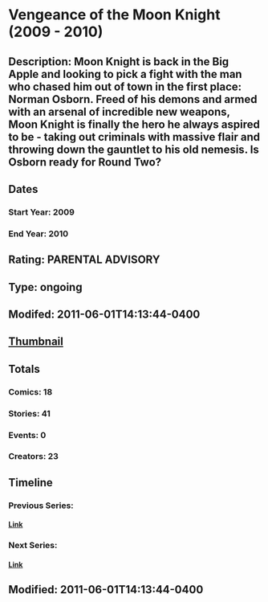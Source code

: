 # Vengeance of the Moon Knight (2009 - 2010)
## Description: Moon Knight is back in the Big Apple and looking to pick a fight with the man who chased him out of town in the first place: Norman Osborn. Freed of his demons and armed with an arsenal of incredible new weapons, Moon Knight is finally the hero he always aspired to be - taking out criminals with massive flair and throwing down the gauntlet to his old nemesis. Is Osborn ready for Round Two?
## Dates
### Start Year: 2009
### End Year: 2010
## Rating: PARENTAL ADVISORY
## Type: ongoing
## Modifed: 2011-06-01T14:13:44-0400
## [Thumbnail](http://i.annihil.us/u/prod/marvel/i/mg/b/80/4bad23c046b5c.jpg)
## Totals
### Comics: 18
### Stories: 41
### Events: 0
### Creators: 23
## Timeline
### Previous Series: 
#### [Link]()
### Next Series: 
#### [Link]()
## Modified: 2011-06-01T14:13:44-0400